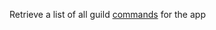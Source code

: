 Retrieve a list of all guild [commands](https://discord.com/developers/docs/interactions/application-commands#application-command-object) for the app